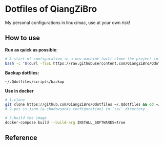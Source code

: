 # Dotfiles of QiangZiBro

My personal configurations in linux/mac, use at your own risk!



## How to use

**Run as quick as possible:**

```bash
# A start of configuration in a new machine (will clone the project in `~/.Qdotfiles`)
bash -c "$(curl -fsSL https://raw.githubusercontent.com/QiangZiBro/Qdotfiles/master/scripts/bootstrap.sh)"
```

**Backup dotfiles:**

```bash
~/.Qdotfiles/scripts/backup
```

**Use in docker**

```bash
# 1.clone
git clone https://github.com/QiangZiBro/Qdotfiles ~/.Qdotfiles && cd ~/.Qdotfiles
# 2.put ss.json (a shadowsocks configuration) in `ss/` directory

# 3.build the image
docker-compose build --build-arg INSTALL_SOFTWARES=true
```



## Reference

[^1]: [holman](https://github.com/holman)/**[dotfiles](https://github.com/holman/dotfiles)**
[^2]: [mathiasbynens](https://github.com/mathiasbynens)/**[dotfiles](https://github.com/mathiasbynens/dotfiles)**

